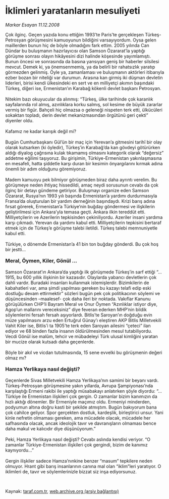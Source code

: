 # İklimleri yaratanların mesuliyeti

*Markar Esayan 11.12.2008*

<div class="taraf_structure_2col_1zq">
<div class="margen_n">



 <p>Çok ilginç. Geçen yazıda konu ettiğim 1993’te Paris’te gerçekleşen Türkeş-Petrosyan görüşmesini kamuoyunun bildiğini varsayıyordum. Oysa gelen maillerden bunun hiç de böyle olmadığını fark ettim. 2005 yılında Can Dündar bu buluşmanın hazırlayıcısı olan Samson Özararat’la yaptığı görüşme sonrası olayın hikâyesini dizi halinde köşesinde yayımlamıştı. Bunun öncesi ve sonrasında da basına yansıyan geniş bir haberler silsilesi mevcut. Demek ki, ya önemsenmemiş, ya da belirli bir rahatsızlık yaratıp görmezden gelinmiş. Öyle ya, zamanlaması ve buluşmanın aktörleri itibarıyla ezber bozan bir niteliği var durumun. Arasına kan girmiş iki düşman devletin liderleri, birisi kendi ülkesindeki en sert ve en milliyetçi akımın başındaki Türkeş, diğeri ise, Ermenistan’ın Karabağ kökenli devlet başkanı Petrosyan. <br/><br/>Nitekim bazı okuyucular da alınmış: “Türkeş, ülke tarihinde çok karanlık sayfalarında rol almış, azınlıklara korku salmış, sol kesime de büyük zararlar vermiş bir figür. Bahçeli hiç olmazsa o geleneği nispeten terk etti, ülkücüleri sokaktan topladı, derin devlet mekanizmasından örgütünü geri çekti” diyenler oldu. <br/><br/>Kafamız ne kadar karışık değil mi? <br/><br/>Bugün Cumhurbaşkanı Gül’ün bir maç için Yerevan’a gitmesini tarihî bir olay olarak kutsarken (ki öyledir), Türkeş’in Karabağ’da kan gövdeyi götürürken aldığı diyalog çağrısına kulak tıkamamış olmasını kategorik olarak “değersiz” addetme eğilimi taşıyoruz. Bu girişimin, Türkiye-Ermenistan yakınlaşmasına en mesafeli, hatta şiddetle karşı duran bir kesimin önyargılarını kırmak adına önemli bir adım olduğunu göremiyoruz. <br/><br/>Madem kamuoyu pek bilmiyor görüşmeden biraz daha ayrıntı verelim. Bu görüşmeye neden ihtiyaç hissedildi, amaç neydi sorusunun cevabı da çok ilginç bir detayı gündeme getiriyor. Buluşmayı organize eden Samson Özararat, Rusya’nın 1993 yılı başında Ermenistan’a yardımı durdurmasıyla Fransa’da oluşturulan bir yardım derneğinin başındaydı. Krizi barış adına fırsat görerek, Ermenistan’a Türkiye’nin buğday göndermesi ve ilişkilerin geliştirilmesi için Ankara’yla temasa geçti. Ankara ilkin tereddüt etti. Milliyetçilerin ve Azerilerin tepkisinden çekiniliyordu. Azeriler insani yardıma karşı çıkmadı. Yerevan da yardımı kabul etti. Milliyetçilerin tepkisini bertaraf etmek için de Türkeş’e görüşme talebi iletildi. Türkeş talebi memnuniyetle kabul etti. <br/><br/>Türkiye, o dönemde Ermenistan’a 41 bin ton buğday gönderdi. Bu çok hoş bir jestti...<b> <br/><br/><font size="3">Meral, Öymen, Kiler, Gönül ...</font></b> <br/><br/>Samson Özararat’ın Ankara’da yaptığı ilk görüşmede Türkeş’in sarf ettiği “... 1915, bu 600 yıllık ilişkinin bir kazasıdır. Olaylarda yabancı devletlerin çok dahli vardır. Buradaki insanları kullanmak istemişlerdir. Bizimkilerin de kabahatleri var, ama şimdi yapılması gereken bu kazayı telafi edip eski dostluğu devam ettirmektir” sözleri bugün pek çok politikacının söylemi ve düşüncesinden –maalesef- çok daha ileri bir noktada. Vakıflar Kanunu görüşülürken CHP’li Bayram Meral ve Onur Öymen “Azınlıklar istiyor diye, Agop’un mallarını vereceksiniz” diye feveran ederken MHP’nin bildik söylemlerini fersah fersah aşıyorlardı. Bitlis’te Saroyan’ın doğduğu evin müze yapılmasını arzu eden Ertuğrul Günay’ı eleştiren AKP Bitlis Milletvekili Vahit Kiler ise, Bitlis’i ta 1905’te terk eden Saroyan ailesini “çeteci” ilan ediyor ve 68 binden fazla insanın öldürülmesinden mesul tutabiliyordu. Vecdi Gönül ise malûm, tehcir ve mübadeleyi Türk ulusal kimliğini yaratan bir mucize olarak kutsadı daha geçenlerde. <br/><br/>Böyle bir akıl ve vicdan tutulmasında, 15 sene evvelki bu görüşmenin değeri olmaz mı?<b> <br/><br/><font size="3">Hamza Yerlikaya nasıl değişti?</font></b> <br/><br/>Geçenlerde Sivas Milletvekili Hamza Yerlikaya’nın samimi bir beyanı vardı. Türkeş-Petrosyan görüşmesine yakın yıllarda, Avrupa Şampiyonası’nda karşılaştığı Ermeni rakibi ile yaptığı müsabakayı anlatırken şöyle diyordu: “... Türkiye ile Ermenistan ilişkileri çok gergin. O zamanlar bizim kanımızın da hızlı aktığı dönemler. Bir Ermeniyle maçımız oldu. Ermeniyi minderden, podyumun altına doğru kasti bir şekilde atmıştım. Bugün bakıyorum bana çok cahilce geliyor. Spor gerçekten dostluk, kardeşlik, birleştirici unsur. Yani kinle nefretin olmaması gereken, ama mücadele olacak, mücadele her safhasında olacak, ancak ideolojik tavır ve davranışların olmaması bence daha makul ve kalıcıdır diye düşünüyorum.” <br/><br/>Peki, Hamza Yerlikaya nasıl değişti? Cevabı aslında kendisi veriyor. “O zamanlar Türkiye-Ermenistan ilişkileri çok gergindi, bizim de kanımız kaynıyordu...” <br/><br/>Gergin ilişkiler sadece Hamza’nınkine benzer “masum” tepkilere neden olmuyor. Hrant gibi barış insanlarının canına mal olan “iklim”leri yaratıyor. O iklimleri de, tavır ve söylemlerinizle bizzat siz inşa ediyorsunuz.</p>

<br/>


<div id="taraf_not">
</div>

</div>


</div>

Kaynak: [taraf.com.tr](http://taraf.com.tr:80/makale/3053.htm), [web.archive.org (arşiv bağlantısı)](http://web.archive.org/web/20090217174133/http://taraf.com.tr:80/makale/3053.htm)
